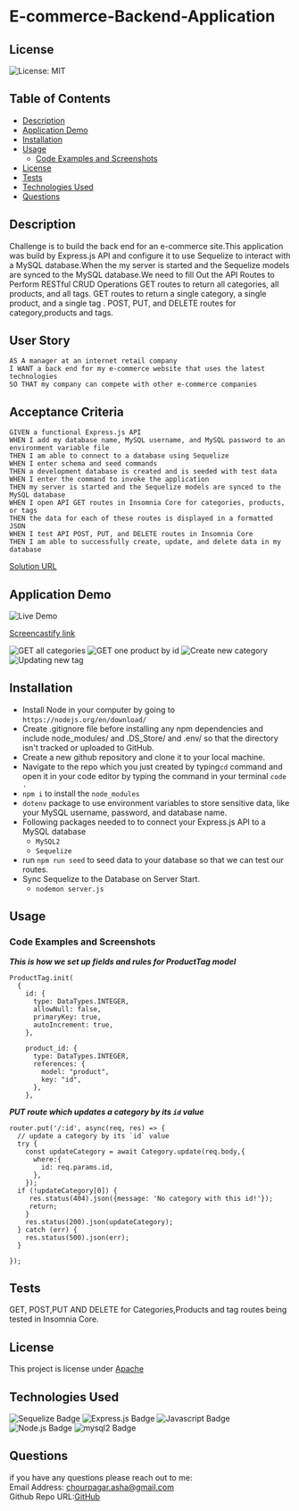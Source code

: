 # E-commerce-Backend-Application
## License
![License: MIT](https://img.shields.io/badge/License-MIT-yellow.svg)
## Table of Contents
  - [Description](#description)
  - [Application Demo](#application-demo)
  - [Installation](#installation)
  - [Usage](#usage)
    - [Code Examples and Screenshots](#code-examples-and-screenshots)
  - [License](#license-1)
  - [Tests](#tests)
  - [Technologies Used](#technologies-used)
  - [Questions](#questions)
## Description
Challenge is to build the back end for an e-commerce site.This application was build by Express.js API and configure it to use Sequelize to interact with a MySQL database.When the my server is started and the Sequelize models are synced to the MySQL database.We need to fill Out the API Routes to Perform RESTful CRUD Operations
GET routes to return all categories, all products, and all tags.
GET routes to return a single category, a single product, and a single tag .
POST, PUT, and DELETE routes for category,products and tags.
## User Story
```
AS A manager at an internet retail company
I WANT a back end for my e-commerce website that uses the latest technologies
SO THAT my company can compete with other e-commerce companies
```
## Acceptance Criteria
```
GIVEN a functional Express.js API
WHEN I add my database name, MySQL username, and MySQL password to an environment variable file
THEN I am able to connect to a database using Sequelize
WHEN I enter schema and seed commands
THEN a development database is created and is seeded with test data
WHEN I enter the command to invoke the application
THEN my server is started and the Sequelize models are synced to the MySQL database
WHEN I open API GET routes in Insomnia Core for categories, products, or tags
THEN the data for each of these routes is displayed in a formatted JSON
WHEN I test API POST, PUT, and DELETE routes in Insomnia Core
THEN I am able to successfully create, update, and delete data in my database
```

[Solution URL](https://github.com/ashachakre0906/E-commerce-Backend-Application)
## Application Demo
![Live Demo](./public/assets/images/ecommbackendapp.gif)

[Screencastify link](https://watch.screencastify.com/v/mwtQKfVpc1W25CZnSCrQ)

<img src = "/public/assets/images/getallcategories.png" alt = "GET all categories">

<img src = "/public/assets/images/getoneproductbyid.png" alt = "GET one product by id">
<img src = "/public/assets/images/postcategory.png" alt = "Create new category">
<img src = "/public/assets/images/puttag.png" alt = "Updating new tag">


## Installation
* Install Node in your computer by going to `https://nodejs.org/en/download/`
* Create .gitignore file before installing any npm dependencies and include node_modules/ and .DS_Store/ and .env/ so that the directory isn't tracked or uploaded to GitHub.
* Create a new github repository and clone it to your local machine.
* Navigate to the repo which you just created by typing`cd` command  and open it in your code editor by typing the command in your terminal `code .`
* `npm i` to install the `node_modules`
* `dotenv` package to use environment variables to store sensitive data, like your  MySQL username, password, and database name.
* Following packages needed to to connect your Express.js API to a MySQL database 
  - `MySQL2` 
  - `Sequelize` 
* run `npm run seed` to seed data to your database so that we can test our routes.
* Sync Sequelize to the Database on Server Start.
  - `nodemon server.js`

## Usage
### Code Examples and Screenshots
***This is how we set up fields and rules for ProductTag model***
```
ProductTag.init(
  {
    id: {
      type: DataTypes.INTEGER,
      allowNull: false,
      primaryKey: true,
      autoIncrement: true,
    },

    product_id: {
      type: DataTypes.INTEGER,
      references: {
        model: "product",
        key: "id",
      },
    },
```

***PUT route which updates a category by its `id` value***
```
router.put('/:id', async(req, res) => {
  // update a category by its `id` value
  try {
    const updateCategory = await Category.update(req.body,{
      where:{
        id: req.params.id,
      },
    });
  if (!updateCategory[0]) {
     res.status(404).json({message: 'No category with this id!'});
     return;
    }
    res.status(200).json(updateCategory);
  } catch (err) {
    res.status(500).json(err);
  }

});

```
## Tests
GET, POST,PUT AND DELETE for Categories,Products and tag routes being tested in Insomnia Core.
## License
This project is license under [Apache](https://choosealicense.com/licenses/apache/)

## Technologies Used
![Sequelize Badge](https://img.shields.io/badge/Sequelize-magenta.svg)
![Express.js Badge](https://img.shields.io/badge/Express-purple.svg)
![Javascript Badge](https://img.shields.io/badge/Javascript-blue.svg)
![Node.js Badge](https://img.shields.io/badge/Node-yellow.svg)
![mysql2 Badge](https://img.shields.io/badge/mysql2-orange.svg)

## Questions
if you have any questions please reach out to me:<br>
Email Address: chourpagar.asha@gmail.com <br>
Github Repo URL:[GitHub](https://github.com/ashachakre0906)




